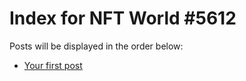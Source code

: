 # Index for NFT World #5612
Posts will be displayed in the order below:

- [Your first post](./001-first.md)

